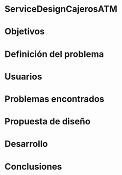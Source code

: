 # ServiceDesignCajerosATM

# Objetivos

# Definición del problema

# Usuarios

# Problemas encontrados

# Propuesta de diseño

# Desarrollo

# Conclusiones
